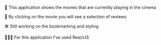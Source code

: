 🍿 This application shows the movies that are currently playing in the cinema

📰 By clicking on the movie you will see a selection of reviews

🛠️ Still working on the bookmarking and styling

👨🏻‍💻 For this application I've used ReactJS